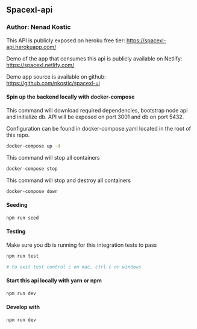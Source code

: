 ## Spacexl-api
### Author: Nenad Kostic

This API is publicly exposed on heroku free tier: https://spacexl-api.herokuapp.com/

Demo of the app that consumes this api is publicly available on Netlify: https://spacexl.netlify.com/

Demo app source is available on github: https://github.com/nkostic/spacexl-ui

#### Spin up the backend locally with docker-compose 
This command will download required dependencies, bootstrap node api and initialize db. 
API will be exposed on port 3001 and db on port 5432.

Configuration can be found in docker-compose.yaml located in the root of this repo.
```sh
docker-compose up -d
```
This command will stop all containers
```sh
docker-compose stop
```
This command will stop and destroy all containers
```sh
docker-compose down
```

#### Seeding
```sh
npm run seed
```

#### Testing 
Make sure you db is running for this integration tests to pass
```sh
npm run test

# to exit test control c on mac, ctrl c on windows 
```

#### Start this api locally with yarn or npm
```sh
npm run dev
```

#### Develop with
```sh
npm run dev
```

